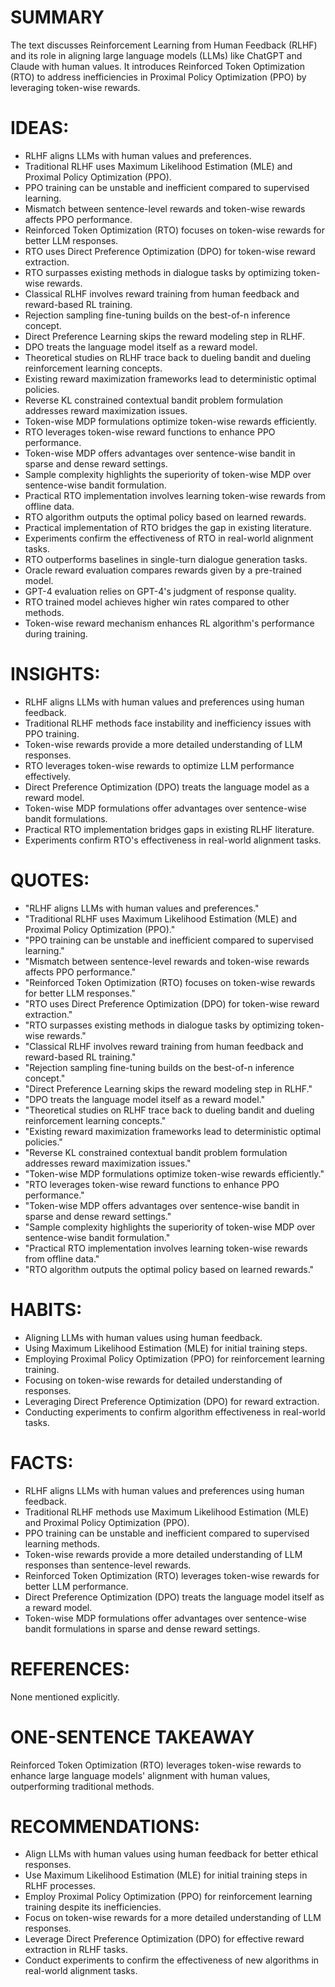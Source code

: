 # SUMMARY
The text discusses Reinforcement Learning from Human Feedback (RLHF) and its role in aligning large language models (LLMs) like ChatGPT and Claude with human values. It introduces Reinforced Token Optimization (RTO) to address inefficiencies in Proximal Policy Optimization (PPO) by leveraging token-wise rewards.

# IDEAS:
- RLHF aligns LLMs with human values and preferences.
- Traditional RLHF uses Maximum Likelihood Estimation (MLE) and Proximal Policy Optimization (PPO).
- PPO training can be unstable and inefficient compared to supervised learning.
- Mismatch between sentence-level rewards and token-wise rewards affects PPO performance.
- Reinforced Token Optimization (RTO) focuses on token-wise rewards for better LLM responses.
- RTO uses Direct Preference Optimization (DPO) for token-wise reward extraction.
- RTO surpasses existing methods in dialogue tasks by optimizing token-wise rewards.
- Classical RLHF involves reward training from human feedback and reward-based RL training.
- Rejection sampling fine-tuning builds on the best-of-n inference concept.
- Direct Preference Learning skips the reward modeling step in RLHF.
- DPO treats the language model itself as a reward model.
- Theoretical studies on RLHF trace back to dueling bandit and dueling reinforcement learning concepts.
- Existing reward maximization frameworks lead to deterministic optimal policies.
- Reverse KL constrained contextual bandit problem formulation addresses reward maximization issues.
- Token-wise MDP formulations optimize token-wise rewards efficiently.
- RTO leverages token-wise reward functions to enhance PPO performance.
- Token-wise MDP offers advantages over sentence-wise bandit in sparse and dense reward settings.
- Sample complexity highlights the superiority of token-wise MDP over sentence-wise bandit formulation.
- Practical RTO implementation involves learning token-wise rewards from offline data.
- RTO algorithm outputs the optimal policy based on learned rewards.
- Practical implementation of RTO bridges the gap in existing literature.
- Experiments confirm the effectiveness of RTO in real-world alignment tasks.
- RTO outperforms baselines in single-turn dialogue generation tasks.
- Oracle reward evaluation compares rewards given by a pre-trained model.
- GPT-4 evaluation relies on GPT-4's judgment of response quality.
- RTO trained model achieves higher win rates compared to other methods.
- Token-wise reward mechanism enhances RL algorithm's performance during training.

# INSIGHTS:
- RLHF aligns LLMs with human values and preferences using human feedback.
- Traditional RLHF methods face instability and inefficiency issues with PPO training.
- Token-wise rewards provide a more detailed understanding of LLM responses.
- RTO leverages token-wise rewards to optimize LLM performance effectively.
- Direct Preference Optimization (DPO) treats the language model as a reward model.
- Token-wise MDP formulations offer advantages over sentence-wise bandit formulations.
- Practical RTO implementation bridges gaps in existing RLHF literature.
- Experiments confirm RTO's effectiveness in real-world alignment tasks.

# QUOTES:
- "RLHF aligns LLMs with human values and preferences."
- "Traditional RLHF uses Maximum Likelihood Estimation (MLE) and Proximal Policy Optimization (PPO)."
- "PPO training can be unstable and inefficient compared to supervised learning."
- "Mismatch between sentence-level rewards and token-wise rewards affects PPO performance."
- "Reinforced Token Optimization (RTO) focuses on token-wise rewards for better LLM responses."
- "RTO uses Direct Preference Optimization (DPO) for token-wise reward extraction."
- "RTO surpasses existing methods in dialogue tasks by optimizing token-wise rewards."
- "Classical RLHF involves reward training from human feedback and reward-based RL training."
- "Rejection sampling fine-tuning builds on the best-of-n inference concept."
- "Direct Preference Learning skips the reward modeling step in RLHF."
- "DPO treats the language model itself as a reward model."
- "Theoretical studies on RLHF trace back to dueling bandit and dueling reinforcement learning concepts."
- "Existing reward maximization frameworks lead to deterministic optimal policies."
- "Reverse KL constrained contextual bandit problem formulation addresses reward maximization issues."
- "Token-wise MDP formulations optimize token-wise rewards efficiently."
- "RTO leverages token-wise reward functions to enhance PPO performance."
- "Token-wise MDP offers advantages over sentence-wise bandit in sparse and dense reward settings."
- "Sample complexity highlights the superiority of token-wise MDP over sentence-wise bandit formulation."
- "Practical RTO implementation involves learning token-wise rewards from offline data."
- "RTO algorithm outputs the optimal policy based on learned rewards."

# HABITS:
- Aligning LLMs with human values using human feedback.
- Using Maximum Likelihood Estimation (MLE) for initial training steps.
- Employing Proximal Policy Optimization (PPO) for reinforcement learning training.
- Focusing on token-wise rewards for detailed understanding of responses.
- Leveraging Direct Preference Optimization (DPO) for reward extraction.
- Conducting experiments to confirm algorithm effectiveness in real-world tasks.

# FACTS:
- RLHF aligns LLMs with human values and preferences using human feedback.
- Traditional RLHF methods use Maximum Likelihood Estimation (MLE) and Proximal Policy Optimization (PPO).
- PPO training can be unstable and inefficient compared to supervised learning methods.
- Token-wise rewards provide a more detailed understanding of LLM responses than sentence-level rewards.
- Reinforced Token Optimization (RTO) leverages token-wise rewards for better LLM performance.
- Direct Preference Optimization (DPO) treats the language model itself as a reward model.
- Token-wise MDP formulations offer advantages over sentence-wise bandit formulations in sparse and dense reward settings.

# REFERENCES:
None mentioned explicitly.

# ONE-SENTENCE TAKEAWAY
Reinforced Token Optimization (RTO) leverages token-wise rewards to enhance large language models' alignment with human values, outperforming traditional methods.

# RECOMMENDATIONS:
- Align LLMs with human values using human feedback for better ethical responses.
- Use Maximum Likelihood Estimation (MLE) for initial training steps in RLHF processes.
- Employ Proximal Policy Optimization (PPO) for reinforcement learning training despite its inefficiencies.
- Focus on token-wise rewards for a more detailed understanding of LLM responses.
- Leverage Direct Preference Optimization (DPO) for effective reward extraction in RLHF tasks.
- Conduct experiments to confirm the effectiveness of new algorithms in real-world alignment tasks.